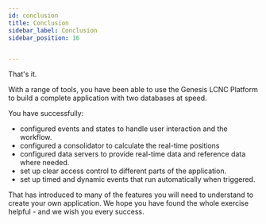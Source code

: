 ```yaml
---
id: conclusion
title: Conclusion
sidebar_label: Conclusion
sidebar_position: 16


---
```

That's it.

With a range of tools, you have been able to use the Genesis LCNC Platform to build a complete application with two databases at speed.

You have successfully:

* configured events and states to handle user interaction and the workflow.
* configured a consolidator to calculate the real-time positions
* configured data servers to provide real-time data and reference data where needed.
* set up clear access control to different parts of the application.
* set up timed and dynamic events that run automatically when triggered.

That has introduced to many of the features you will need to understand to create your own application. We hope you have found the whole exercise helpful - and we wish you every success.